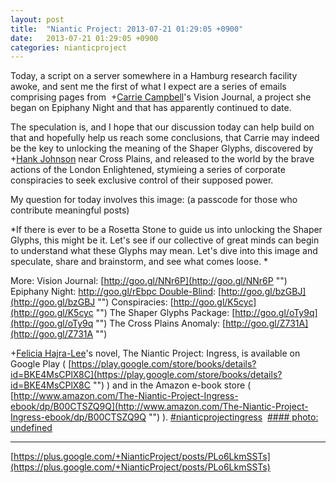 ```yaml
---
layout: post
title:  "Niantic Project: 2013-07-21 01:29:05 +0900"
date:   2013-07-21 01:29:05 +0900
categories: nianticproject
---
```

Today, a script on a server somewhere in a Hamburg research facility awoke, and sent me the first of what I expect are a series of emails comprising pages from  +[Carrie Campbell](https://plus.google.com/101180225942784917383 "")'s Vision Journal, a project she began on Epiphany Night and that has apparently continued to date.

The speculation is, and I hope that our discussion today can help build on that and hopefully help us reach some conclusions, that Carrie may indeed be the key to unlocking the meaning of the Shaper Glyphs, discovered by +[Hank Johnson](https://plus.google.com/117792105926525258257 "") near Cross Plains, and released to the world by the brave actions of the London Enlightened, stymieing a series of corporate conspiracies to seek exclusive control of their supposed power.

My question for today involves this image: (a passcode for those who contribute meaningful posts)

*If there is ever to be a Rosetta Stone to guide us into unlocking the Shaper Glyphs, this might be it. Let's see if our collective of great minds can begin to understand what these Glyphs may mean. Let's dive into this image and speculate, share and brainstorm, and see what comes loose. *

More:
Vision Journal: [http://goo.gl/NNr6P](http://goo.gl/NNr6P "")
Epiphany Night: [http://goo.gl/rEbpc
Double-Blind](http://goo.gl/rEbpc%0ADouble-Blind ""): [http://goo.gl/bzGBJ](http://goo.gl/bzGBJ "")
Conspiracies: [http://goo.gl/K5cyc](http://goo.gl/K5cyc "")
The Shaper Glyphs Package: [http://goo.gl/oTy9q](http://goo.gl/oTy9q "")
The Cross Plains Anomaly: [http://goo.gl/Z731A](http://goo.gl/Z731A "")

+[Felicia Hajra-Lee](https://plus.google.com/118344555717370644832 "")'s novel, The Niantic Project: Ingress, is available on Google Play ( [https://play.google.com/store/books/details?id=BKE4MsCPlX8C](https://play.google.com/store/books/details?id=BKE4MsCPlX8C "") ) and in the Amazon e-book store ( [http://www.amazon.com/The-Niantic-Project-Ingress-ebook/dp/B00CTSZQ9Q](http://www.amazon.com/The-Niantic-Project-Ingress-ebook/dp/B00CTSZQ9Q "") ). [#nianticprojectingress](https://plus.google.com/s/%23nianticprojectingress "") 
[#### photo: undefined](https://lh6.googleusercontent.com/-TP-RXRo9-Ek/Ueq6C3ma15I/AAAAAAAAIT4/7GzageFLcIw/s0-d/epiphany1.png "")
- - -
[https://plus.google.com/+NianticProject/posts/PLo6LkmSSTs](https://plus.google.com/+NianticProject/posts/PLo6LkmSSTs)
